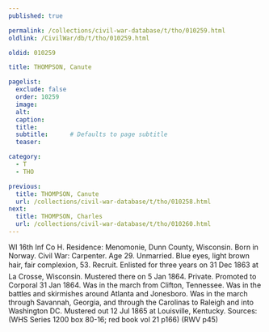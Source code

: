 ```yaml
---
published: true

permalink: /collections/civil-war-database/t/tho/010259.html
oldlink: /CivilWar/db/t/tho/010259.html

oldid: 010259

title: THOMPSON, Canute

pagelist:
  exclude: false
  order: 10259
  image: 
  alt:
  caption:
  title:
  subtitle:      # Defaults to page subtitle
  teaser:

category: 
  - T 
  - THO

previous:
  title: THOMPSON, Canute
  url: /collections/civil-war-database/t/tho/010258.html  
next:
  title: THOMPSON, Charles
  url: /collections/civil-war-database/t/tho/010260.html   
---
```

WI 16th Inf Co H. Residence: Menomonie, Dunn County, Wisconsin. Born in Norway. Civil War: Carpenter. Age 29. Unmarried. Blue eyes, light brown hair, fair complexion, 5&#146;3&#148;. Recruit. Enlisted for three years on 31 Dec 1863 at La Crosse, Wisconsin. Mustered there on 5 Jan 1864. Private. Promoted to Corporal 31 Jan 1864. Was in the march from Clifton, Tennessee. Was in the battles and skirmishes around Atlanta and Jonesboro. Was in the march through Savannah, Georgia, and through the Carolinas to Raleigh and into Washington DC. Mustered out 12 Jul 1865 at Louisville, Kentucky. Sources: (WHS Series 1200 box 80-16; red book vol 21 p166) (RWV p45)